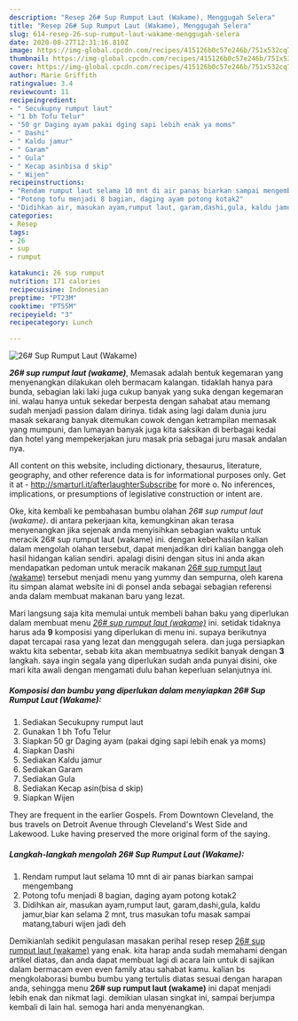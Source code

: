 ```yaml
---
description: "Resep 26# Sup Rumput Laut (Wakame), Menggugah Selera"
title: "Resep 26# Sup Rumput Laut (Wakame), Menggugah Selera"
slug: 614-resep-26-sup-rumput-laut-wakame-menggugah-selera
date: 2020-08-27T12:31:16.810Z
image: https://img-global.cpcdn.com/recipes/415126b0c57e246b/751x532cq70/26-sup-rumput-laut-wakame-foto-resep-utama.jpg
thumbnail: https://img-global.cpcdn.com/recipes/415126b0c57e246b/751x532cq70/26-sup-rumput-laut-wakame-foto-resep-utama.jpg
cover: https://img-global.cpcdn.com/recipes/415126b0c57e246b/751x532cq70/26-sup-rumput-laut-wakame-foto-resep-utama.jpg
author: Marie Griffith
ratingvalue: 3.4
reviewcount: 11
recipeingredient:
- " Secukupny rumput laut"
- "1 bh Tofu Telur"
- "50 gr Daging ayam pakai dging sapi lebih enak ya moms"
- " Dashi"
- " Kaldu jamur"
- " Garam"
- " Gula"
- " Kecap asinbisa d skip"
- " Wijen"
recipeinstructions:
- "Rendam rumput laut selama 10 mnt di air panas biarkan sampai mengembang"
- "Potong tofu menjadi 8 bagian, daging ayam potong kotak2"
- "Didihkan air, masukan ayam,rumput laut, garam,dashi,gula, kaldu jamur,biar kan selama 2 mnt, trus masukan tofu masak sampai matang,taburi wijen jadi deh"
categories:
- Resep
tags:
- 26
- sup
- rumput

katakunci: 26 sup rumput 
nutrition: 171 calories
recipecuisine: Indonesian
preptime: "PT23M"
cooktime: "PT55M"
recipeyield: "3"
recipecategory: Lunch

---
```



![26# Sup Rumput Laut (Wakame)](https://img-global.cpcdn.com/recipes/415126b0c57e246b/751x532cq70/26-sup-rumput-laut-wakame-foto-resep-utama.jpg)

<b><i>26# sup rumput laut (wakame)</i></b>, Memasak adalah bentuk kegemaran yang menyenangkan dilakukan oleh bermacam kalangan. tidaklah hanya para bunda, sebagian laki laki juga cukup banyak yang suka dengan kegemaran ini. walau hanya untuk sekedar berpesta dengan sahabat atau memang sudah menjadi passion dalam dirinya. tidak asing lagi dalam dunia juru masak sekarang banyak ditemukan cowok dengan ketrampilan memasak yang mumpuni, dan lumayan banyak juga kita saksikan di berbagai kedai dan hotel yang mempekerjakan juru masak pria sebagai juru masak andalan nya.

All content on this website, including dictionary, thesaurus, literature, geography, and other reference data is for informational purposes only. Get it at - http://smarturl.it/afterlaughterSubscribe for more o. No inferences, implications, or presumptions of legislative construction or intent are.

Oke, kita kembali ke pembahasan bumbu olahan <i>26# sup rumput laut (wakame)</i>. di antara pekerjaan kita, kemungkinan akan terasa menyenangkan jika sejenak anda menyisihkan sebagian waktu untuk meracik 26# sup rumput laut (wakame) ini. dengan keberhasilan kalian dalam mengolah olahan tersebut, dapat menjadikan diri kalian bangga oleh hasil hidangan kalian sendiri. apalagi disini dengan situs ini anda akan mendapatkan pedoman untuk meracik makanan <u>26# sup rumput laut (wakame)</u> tersebut menjadi menu yang yummy dan sempurna, oleh karena itu simpan alamat website ini di ponsel anda sebagai sebagian referensi anda dalam membuat makanan baru yang lezat.


Mari langsung saja kita memulai untuk membeli bahan baku yang diperlukan dalam membuat menu <u><i>26# sup rumput laut (wakame)</i></u> ini. setidak tidaknya harus ada <b>9</b> komposisi yang diperlukan di menu ini. supaya berikutnya dapat tercapai rasa yang lezat dan menggugah selera. dan juga persiapkan waktu kita sebentar, sebab kita akan membuatnya sedikit banyak dengan <b>3</b> langkah. saya ingin segala yang diperlukan sudah anda punyai disini, oke mari kita awali dengan mengamati dulu bahan keperluan selanjutnya ini.

<!--inarticleads1-->

##### Komposisi dan bumbu yang diperlukan dalam menyiapkan 26# Sup Rumput Laut (Wakame):

1. Sediakan  Secukupny rumput laut
1. Gunakan 1 bh Tofu Telur
1. Siapkan 50 gr Daging ayam (pakai dging sapi lebih enak ya moms)
1. Siapkan  Dashi
1. Sediakan  Kaldu jamur
1. Sediakan  Garam
1. Sediakan  Gula
1. Sediakan  Kecap asin(bisa d skip)
1. Siapkan  Wijen


They are frequent in the earlier Gospels. From Downtown Cleveland, the bus travels on Detroit Avenue through Cleveland&#39;s West Side and Lakewood. Luke having preserved the more original form of the saying. 

<!--inarticleads2-->

##### Langkah-langkah mengolah 26# Sup Rumput Laut (Wakame):

1. Rendam rumput laut selama 10 mnt di air panas biarkan sampai mengembang
1. Potong tofu menjadi 8 bagian, daging ayam potong kotak2
1. Didihkan air, masukan ayam,rumput laut, garam,dashi,gula, kaldu jamur,biar kan selama 2 mnt, trus masukan tofu masak sampai matang,taburi wijen jadi deh




Demikianlah sedikit pengulasan masakan perihal resep resep <u>26# sup rumput laut (wakame)</u> yang enak. kita harap anda sudah memahami dengan artikel diatas, dan anda dapat membuat lagi di acara lain untuk di sajikan dalam bermacam even even family atau sahabat kamu. kalian bs mengkolaborasi bumbu bumbu yang tertulis diatas sesuai dengan harapan anda, sehingga menu <b>26# sup rumput laut (wakame)</b> ini dapat menjadi lebih enak dan nikmat lagi. demikian ulasan singkat ini, sampai berjumpa kembali di lain hal. semoga hari anda menyenangkan.
